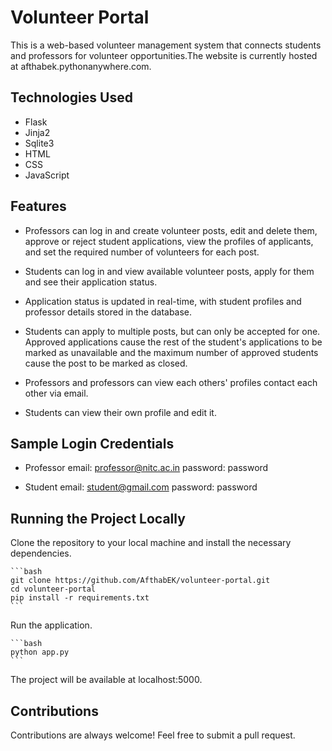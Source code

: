 # Volunteer Portal

This is a web-based volunteer management system that connects students and professors for volunteer opportunities.The website is currently hosted at afthabek.pythonanywhere.com.

## Technologies Used

 - Flask
 - Jinja2
 - Sqlite3
 - HTML
 - CSS
 - JavaScript

## Features

- Professors can log in and create volunteer posts, edit and delete them, approve or reject student applications, view the profiles of applicants, and set the required number of volunteers for each post.
- Students can log in and view available volunteer posts, apply for them and see their application status.
- Application status is updated in real-time, with student profiles and professor details stored in the database.
 
- Students can apply to multiple posts, but can only be accepted for one. Approved applications cause the rest of the student's applications to be marked as unavailable and the maximum number of approved students cause the post to be marked as closed.
- Professors and professors can view each others' profiles contact each other via email.
- Students can view their own profile and edit it.

## Sample Login Credentials
- Professor email: professor@nitc.ac.in
	password: password

- Student email: student@gmail.com
	password: password

## Running the Project Locally

Clone the repository to your local machine and install the necessary dependencies.
    
    ```bash
    git clone https://github.com/AfthabEK/volunteer-portal.git
    cd volunteer-portal
    pip install -r requirements.txt
    ```
Run the application.
    
    ```bash
    python app.py
    ```
The project will be available at localhost:5000.

## Contributions
Contributions are always welcome! Feel free to submit a pull request.







